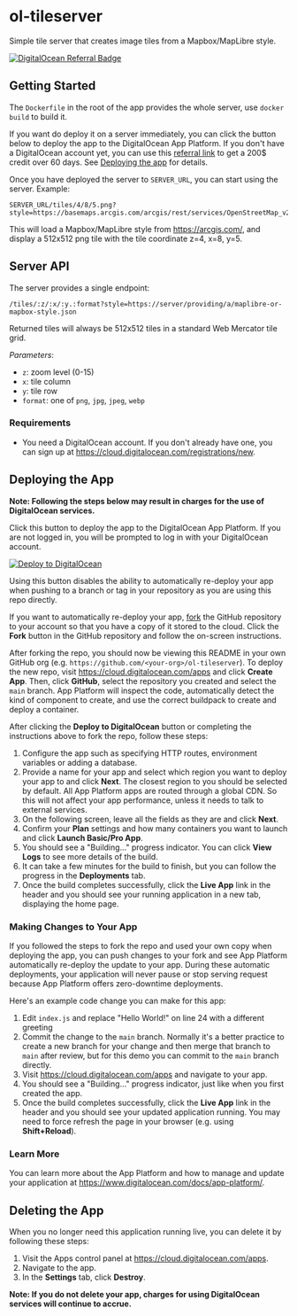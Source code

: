 # ol-tileserver

Simple tile server that creates image tiles from a Mapbox/MapLibre style.

[![DigitalOcean Referral Badge](https://web-platforms.sfo2.cdn.digitaloceanspaces.com/WWW/Badge%201.svg)](https://www.digitalocean.com/?refcode=33a800fe5b21&utm_campaign=Referral_Invite&utm_medium=Referral_Program&utm_source=badge)

## Getting Started

The `Dockerfile` in the root of the app provides the whole server, use `docker build` to build it.

If you want do deploy it on a server immediately, you can click the button below to deploy the app to the DigitalOcean App Platform. If you don't have a DigitalOcean account yet, you can use this [referral link](https://m.do.co/c/33a800fe5b21) to get a 200$ credit over 60 days. See [Deploying the app](./README.md#deploying-the-app) for details.

Once you have deployed the server to `SERVER_URL`, you can start using the server. Example:

    SERVER_URL/tiles/4/8/5.png?style=https://basemaps.arcgis.com/arcgis/rest/services/OpenStreetMap_v2/VectorTileServer/resources/styles/root.json

This will load a Mapbox/MapLibre style from https://arcgis.com/, and display a 512x512 png tile with the tile coordinate z=4, x=8, y=5.

## Server API

The server provides a single endpoint:

    /tiles/:z/:x/:y.:format?style=https://server/providing/a/maplibre-or-mapbox-style.json

Returned tiles will always be 512x512 tiles in a standard Web Mercator tile grid.

*Parameters*:

* `z`: zoom level (0-15)
* `x`: tile column
* `y`: tile row
* `format`: one of `png`, `jpg`, `jpeg`, `webp`


### Requirements

* You need a DigitalOcean account. If you don't already have one, you can sign up at https://cloud.digitalocean.com/registrations/new.

## Deploying the App

**Note: Following the steps below may result in charges for the use of DigitalOcean services.**

Click this button to deploy the app to the DigitalOcean App Platform. If you are not logged in, you will be prompted to log in with your DigitalOcean account.

[![Deploy to DigitalOcean](https://www.deploytodo.com/do-btn-blue.svg)](https://cloud.digitalocean.com/apps/new?repo=https://github.com/ahocevar/ol-tileserver/tree/main)

Using this button disables the ability to automatically re-deploy your app when pushing to a branch or tag in your repository as you are using this repo directly.

If you want to automatically re-deploy your app, [fork](https://docs.github.com/en/github/getting-started-with-github/fork-a-repo) the GitHub repository to your account so that you have a copy of it stored to the cloud. Click the **Fork** button in the GitHub repository and follow the on-screen instructions.

After forking the repo, you should now be viewing this README in your own GitHub org (e.g. `https://github.com/<your-org>/ol-tileserver`). To deploy the new repo, visit https://cloud.digitalocean.com/apps and click **Create App**. Then, click **GitHub**, select the repository you created and select the `main` branch. App Platform will inspect the code, automatically detect the kind of component to create, and use the correct buildpack to create and deploy a container.

After clicking the **Deploy to DigitalOcean** button or completing the instructions above to fork the repo, follow these steps:

1. Configure the app such as specifying HTTP routes, environment variables or adding a database.
1. Provide a name for your app and select which region you want to deploy your app to and click **Next**. The closest region to you should be selected by default. All App Platform apps are routed through a global CDN. So this will not affect your app performance, unless it needs to talk to external services.
1. On the following screen, leave all the fields as they are and click **Next**.
1. Confirm your **Plan** settings and how many containers you want to launch and click **Launch Basic/Pro App**.
1. You should see a "Building..." progress indicator. You can click **View Logs** to see more details of the build.
1. It can take a few minutes for the build to finish, but you can follow the progress in the **Deployments** tab.
1. Once the build completes successfully, click the **Live App** link in the header and you should see your running application in a new tab, displaying the home page.

### Making Changes to Your App

If you followed the steps to fork the repo and used your own copy when deploying the app, you can push changes to your fork and see App Platform automatically re-deploy the update to your app. During these automatic deployments, your application will never pause or stop serving request because App Platform offers zero-downtime deployments.

Here's an example code change you can make for this app:

1. Edit `index.js` and replace "Hello World!" on line 24 with a different greeting
1. Commit the change to the `main` branch. Normally it's a better practice to create a new branch for your change and then merge that branch to `main` after review, but for this demo you can commit to the `main` branch directly.
1. Visit https://cloud.digitalocean.com/apps and navigate to your app.
1. You should see a "Building..." progress indicator, just like when you first created the app.
1. Once the build completes successfully, click the **Live App** link in the header and you should see your updated application running. You may need to force refresh the page in your browser (e.g. using **Shift+Reload**).

### Learn More

You can learn more about the App Platform and how to manage and update your application at https://www.digitalocean.com/docs/app-platform/.

## Deleting the App

When you no longer need this application running live, you can delete it by following these steps:
1. Visit the Apps control panel at https://cloud.digitalocean.com/apps.
2. Navigate to the app.
3. In the **Settings** tab, click **Destroy**.

**Note: If you do not delete your app, charges for using DigitalOcean services will continue to accrue.**